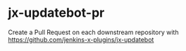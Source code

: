 # jx-updatebot-pr
Create a Pull Request on each downstream repository with https://github.com/jenkins-x-plugins/jx-updatebot
